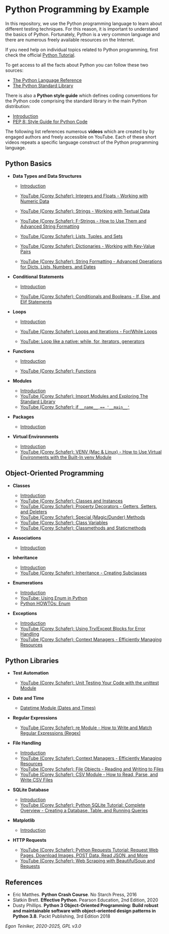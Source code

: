 # Python Programming by Example

In this repository, we use the Python programming language to learn about different testing techniques.
For this reason, it is important to understand the basics of Python.
Fortunately, Python is a very common language and there are numerous freely available resources on the Internet.

If you need help on individual topics related to Python programming, first check the official
[Python Tutorial](https://docs.python.org/3/tutorial/index.html).

To get access to all the facts about Python you can follow these two sources:
* [The Python Language Reference](https://docs.python.org/3/reference/index.html)
* [The Python Standard Library](https://docs.python.org/3/library/index.html)

There is also a **Python style guide** which defines coding conventions for the Python code comprising the standard library
in the main Python distribution:
* [Introduction](coding-style-guide/README.md)
* [PEP 8: Style Guide for Python Code](https://www.python.org/dev/peps/pep-0008/)

The following list references numerous **videos** which are created by by engaged authors and freely accessible on YouTube.
Each of these short videos repeats a specific language construct of the Python programming language.

## Python Basics

  * **Data Types and Data Structures**
    * [Introduction](basics/types/)

    * [YouTube (Corey Schafer): Integers and Floats - Working with Numeric Data](https://youtu.be/khKv-8q7YmY)
    * [YouTube (Corey Schafer): Strings - Working with Textual Data](https://youtu.be/k9TUPpGqYTo)
    * [YouTube (Corey Schafer): F-Strings - How to Use Them and Advanced String Formatting](https://youtu.be/nghuHvKLhJA)

    * [YouTube (Corey Schafer): Lists, Tuples, and Sets](https://youtu.be/W8KRzm-HUcc)
    * [YouTube (Corey Schafer): Dictionaries - Working with Key-Value Pairs](https://youtu.be/daefaLgNkw0)
    * [YouTube (Corey Schafer): String Formatting - Advanced Operations for Dicts, Lists, Numbers, and Dates](https://youtu.be/vTX3IwquFkc)

  * **Conditional Statements**
    * [Introduction](basics/conditionals/)
    
    * [YouTube (Corey Schafer): Conditionals and Booleans - If, Else, and Elif Statements](https://youtu.be/DZwmZ8Usvnk)

  * **Loops**
    * [Introduction](basics/loops/)
    
    * [YouTube (Corey Schafer): Loops and Iterations - For/While Loops](https://youtu.be/6iF8Xb7Z3wQ)
    * [YouTube: Loop like a native: while, for, iterators, generators](https://youtu.be/EnSu9hHGq5o)

  * **Functions**
    * [Introduction](basics/functions)
    
    * [YouTube (Corey Schafer): Functions](https://youtu.be/9Os0o3wzS_I)

  * **Modules**
 
    * [Introduction](basics/modules/)
    * [YouTube (Corey Schafer): Import Modules and Exploring The Standard Library](https://youtu.be/CqvZ3vGoGs0)
    * [YouTube (Corey Schafer): if `__name__ == '__main__'`](https://youtu.be/sugvnHA7ElY)

  * **Packages** 
    * [Introduction](basics/packages/)
    
  * **Virtual Environments**
    * [Introduction](basics/virtual-environments/README.md)
    * [YouTube (Corey Schafer): VENV (Mac & Linux) - How to Use Virtual Environments with the Built-In venv Module](https://youtu.be/Kg1Yvry_Ydk?si=GDD5uxD9AyOJynIc)


  ## Object-Oriented Programming
  
  * **Classes**
    * [Introduction](oop/)
    * [YouTube (Corey Schafer): Classes and Instances](https://youtu.be/ZDa-Z5JzLYM)
    * [YouTube (Corey Schafer): Property Decorators - Getters, Setters, and Deleters](https://youtu.be/jCzT9XFZ5bw)
    * [YouTube (Corey Schafer): Special (Magic/Dunder) Methods](https://youtu.be/3ohzBxoFHAY)
    * [YouTube (Corey Schafer): Class Variables](https://youtu.be/BJ-VvGyQxho)
    * [YouTube (Corey Schafer): Classmethods and Staticmethods](https://youtu.be/rq8cL2XMM5M)
    
  * **Associations**
    * [Introduction](oop/associations/)

  * **Inheritance**
    * [Introduction](oop/inheritance/)
    * [YouTube (Corey Schafer): Inheritance - Creating Subclasses](https://youtu.be/RSl87lqOXDE)

  * **Enumerations**
    * [Introduction](oop/enumerations/)
    * [YouTube: Using Enum in Python](https://youtu.be/gPPDXgCMZ0k)
    * [Python HOWTOs: Enum](https://docs.python.org/3.11/howto/enum.html)

  * **Exceptions**
    * [Introduction](oop/exceptions/)
    * [YouTube (Corey Schafer): Using Try/Except Blocks for Error Handling](https://youtu.be/NIWwJbo-9_8)
    * [YouTube (Corey Schafer): Context Managers - Efficiently Managing Resources](https://youtu.be/-aKFBoZpiqA)


## Python Libraries

  * **Test Automation**
    * [YouTube (Corey Schafer): Unit Testing Your Code with the unittest Module](https://youtu.be/6tNS--WetLI)

  * **Date and Time**
     * [Datetime Module (Dates and Times)](https://youtu.be/RjMbCUpvIgw)

  * **Regular Expressions**
    * [YouTube (Corey Schafer): re Module - How to Write and Match Regular Expressions (Regex)](https://youtu.be/K8L6KVGG-7o)

  * **File Handling**
     * [Introduction](libraries/files/)
     * [YouTube (Corey Schafer): Context Managers - Efficiently Managing Resources](https://youtu.be/-aKFBoZpiqA)
     * [YouTube (Corey Schafer): File Objects - Reading and Writing to Files](https://youtu.be/Uh2ebFW8OYM)
     * [YouTube (Corey Schafer): CSV Module - How to Read, Parse, and Write CSV Files](https://youtu.be/q5uM4VKywbA)

  * **SQLite Database**
    * [Introduction](libraries/sqlite/)
    * [YouTube (Corey Schafer): Python SQLite Tutorial: Complete Overview - Creating a Database, Table, and Running Queries](https://youtu.be/pd-0G0MigUA)

  * **Matplotlib**
    * [Introduction](libraries/matplotlib/)

  * **HTTP Requests**
    * [YouTube (Corey Schafer): Python Requests Tutorial: Request Web Pages, Download Images, POST Data, Read JSON, and More](https://youtu.be/tb8gHvYlCFs)
    * [YouTube (Corey Schafer): Web Scraping with BeautifulSoup and Requests](https://youtu.be/ng2o98k983k)


## References
* Eric Matthes. **Python Crash Course**. No Starch Press, 2016
* Slatkin Brett. **Effective Python**. Pearson Education, 2nd Edition, 2020
* Dusty Phillips. **Python 3 Object-Oriented Programming: Build robust and maintainable software with object-oriented design patterns in Python 3.8**. Packt Publishing, 3rd Edition 2018

*Egon Teiniker, 2020-2025, GPL v3.0*
